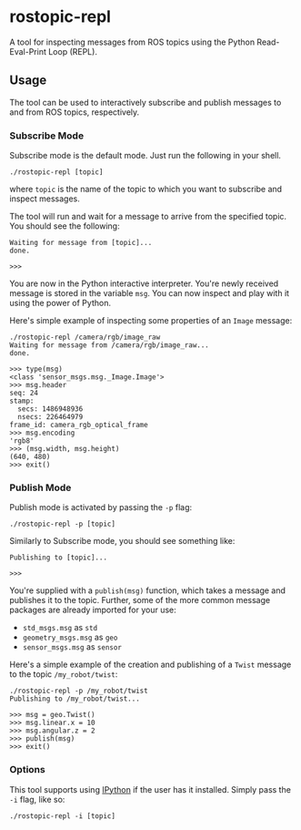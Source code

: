 # rostopic-repl
A tool for inspecting messages from ROS topics using the Python Read-Eval-Print
Loop (REPL).

## Usage
The tool can be used to interactively subscribe and publish messages to and
from ROS topics, respectively.

### Subscribe Mode
Subscribe mode is the default mode. Just run the following in your shell.

```
./rostopic-repl [topic]
```

where `topic` is the name of the topic to which you want to subscribe and
inspect messages.

The tool will run and wait for a message to arrive from the specified topic.
You should see the following:

```
Waiting for message from [topic]...
done.

>>>
```

You are now in the Python interactive interpreter. You're newly received
message is stored in the variable `msg`. You can now inspect and play with it
using the power of Python.

Here's simple example of inspecting some properties of an `Image` message:

```
./rostopic-repl /camera/rgb/image_raw
Waiting for message from /camera/rgb/image_raw...
done.

>>> type(msg)
<class 'sensor_msgs.msg._Image.Image'>
>>> msg.header
seq: 24
stamp:
  secs: 1486948936
  nsecs: 226464979
frame_id: camera_rgb_optical_frame
>>> msg.encoding
'rgb8'
>>> (msg.width, msg.height)
(640, 480)
>>> exit()
```

### Publish Mode
Publish mode is activated by passing the `-p` flag:

```
./rostopic-repl -p [topic]
```

Similarly to Subscribe mode, you should see something like:

```
Publishing to [topic]...

>>>
```

You're supplied with a `publish(msg)` function, which takes a message and
publishes it to the topic. Further, some of the more common message packages
are already imported for your use:
* `std_msgs.msg` as `std`
* `geometry_msgs.msg` as `geo`
* `sensor_msgs.msg` as `sensor`

Here's a simple example of the creation and publishing of a `Twist` message to
the topic `/my_robot/twist`:

```
./rostopic-repl -p /my_robot/twist
Publishing to /my_robot/twist...

>>> msg = geo.Twist()
>>> msg.linear.x = 10
>>> msg.angular.z = 2
>>> publish(msg)
>>> exit()
```


### Options
This tool supports using [IPython](http://ipython.org/) if the user has it
installed. Simply pass the `-i` flag, like so:

```
./rostopic-repl -i [topic]
```
